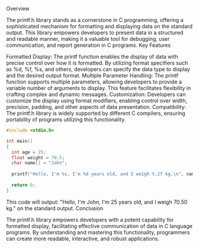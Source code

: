 Overview

The printf.h library stands as a cornerstone in C programming, offering a sophisticated mechanism for formatting and displaying data on the standard output. This library empowers developers to present data in a structured and readable manner, making it a valuable tool for debugging, user communication, and report generation in C programs.
Key Features

Formatted Display: The printf function enables the display of data with precise control over how it is formatted. By utilizing format specifiers such as %d, %f, %s, and others, developers can specify the data type to display and the desired output format.
Multiple Parameter Handling: The printf function supports multiple parameters, allowing developers to provide a variable number of arguments to display. This feature facilitates flexibility in crafting complex and dynamic messages.
Customization: Developers can customize the display using format modifiers, enabling control over width, precision, padding, and other aspects of data presentation.
Compatibility: The printf.h library is widely supported by different C compilers, ensuring portability of programs utilizing this functionality.

  ```.c
#include <stdio.h>

int main()
{
    int age = 25;
    float weight = 70.5;
    char name[] = "John";
    
    printf("Hello, I'm %s, I'm %d years old, and I weigh %.2f kg.\n", name, age, weight);
    
    return 0;
}
```
This code will output: "Hello, I'm John, I'm 25 years old, and I weigh 70.50 kg." on the standard output.
Conclusion

The printf.h library empowers developers with a potent capability for formatted display, facilitating effective communication of data in C language programs. 
By understanding and mastering this functionality, programmers can create more readable, interactive, and robust applications.

